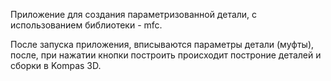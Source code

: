 Приложение для создания параметризованной детали, с использованием библиотеки - mfc.

После запуска приложения, вписываются параметры детали (муфты), после, при нажатии кнопки построить
происходит построние деталей и сборки в Kompas 3D.
